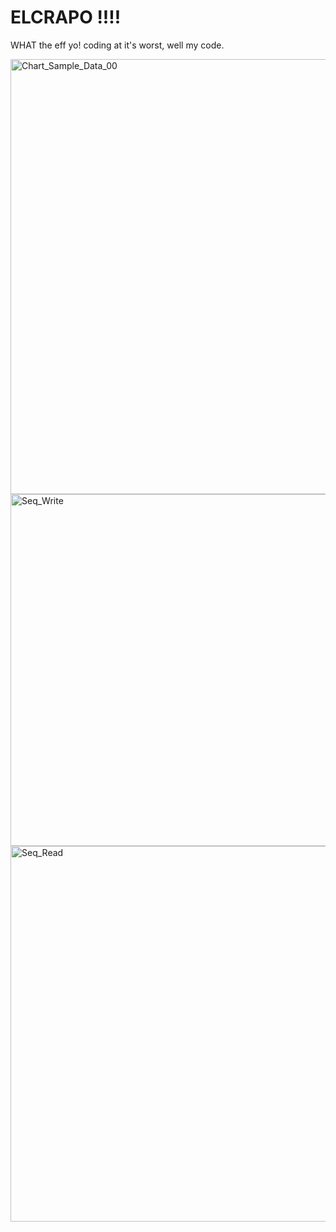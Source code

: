 <h1> ELCRAPO !!!! </h1>

WHAT the eff yo! coding at it's worst, well my code.

<img width="1124" height="696" alt="Chart_Sample_Data_00" src="https://github.com/user-attachments/assets/2f4d8626-a5f0-4299-8419-8fb575692a66" />

<img width="1570" height="563" alt="Seq_Write" src="https://github.com/user-attachments/assets/1e11e94d-98f1-47ff-9db7-9dc187234bc5" />

<img width="1205" height="601" alt="Seq_Read" src="https://github.com/user-attachments/assets/ae38490d-2cfd-43cc-9c3b-ec0ffb394dda" />
